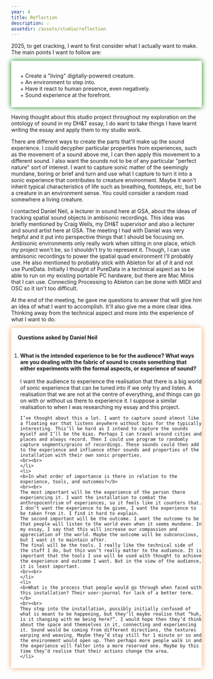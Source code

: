 ```yaml
---
year: 4
title: Reflection
description: 💡
assetdir: /assets/studio/reflection
---
```

2025, to get cracking, I want to first consider what I actually want to make.
The main points I want to follow are:

<div class="" style="padding: 0px 0px 10px; filter: drop-shadow(0px 0px 7px green); background-color: white;">
<br>
<ul style="list-style-type: none;">
    <li> + Create a "living" digitally-powered creature.</li>
    <li> + An environment to step into.</li>
    <li> + Have it react to human presence, even negatively.</li>
    <li> + Sound experience at the forefront.</li>
</ul>
</div>
<br>
Having thought about this studio project throughout my exploration on the ontology of sound in my DH&T essay, I do want to take things I have learnt writing the essay and apply them to my studio work. 

There are different ways to create the parts that'll make up the sound experience. I could decypher particular properties from experiences, such as the movement of a sound above me, I can then apply this movement to a different sound. I also want the sounds not to be of any particular "perfect nature" sort of interest. I want to capture sonic matter of the seemingly mundane, boring or brief and turn and use what I capture to turn it into a sonic experience that contributes to creature environment. Maybe it won't inherit typical characteristics of life such as breathing, footsteps, etc, but be a creature in an environment sense. You could consider a random road somewhere a living creature.

I contacted Daniel Neil, a lecturer in sound here at GSA, about the ideas of tracking spatial sound objects in ambisonic recordings. This idea was briefly mentioned by Craig Wells, my DH&T supervisor and also a lecturer and sound artist here at GSA. The meeting I had with Daniel was very helpful and it put into perspective things that I should be focusing on. Ambisonic environments only really work when sitting in one place, which my project won't be, so I shouldn't try to represent it. Though, I can use ambisonic recordings to power the spatial quad environment I'll probably use. He also mentioned to probably stick with Ableton for all of it and not use PureData. Initially I thought of PureData in a technical aspect as to be able to run on my existing portable PC hardware, but there are Mac Minis that I can use. Connecting Processing to Ableton can be done with MIDI and OSC so it isn't too difficult. 

At the end of the meeting, he gave me questions to answer that will give him an idea of what I want to accomplish. It'll also give me a more clear idea. Thinking away from the technical aspect and more into the experience of what I want to do.

<div class="" style="padding: 0px 0px 10px; filter: drop-shadow(0px 0px 7px SandyBrown); background-color: white;">
<br>
<b>&emsp; Questions asked by Daniel Neil</b>
<br><br>
<ol style="">
    <li>
    <b>What is the intended experience to be for the audience? What ways are you dealing with the fabric of sound to create something that either experiments with the formal aspects, or experience of sound?</b>
    <br><br>
    I want the audience to experience the realisation that there is a big world of sonic experience that can be tuned into if we only try and listen. A realisation that we are not at the centre of everything, and things can go on with or without us there to experience it. I suppose a similar realisation to when I was researching my essay and this project. 
    
    I’ve thought about this a lot. I want to capture sound almost like a floating ear that listens anywhere without bias for the typically interesting. This’ll be hard as I intend to capture the sounds myself and I’ll be the bias. Perhaps I can travel around cities and places and always record. Then I could use program to randomly capture segments/grains of recordings. These sounds could then add to the experience and influence other sounds and properties of the installation with their own sonic properties. 
    <br><br>
    </li>
    <li>
    <b>In what order of importance is there in relation to the experience, tools, and outcomes?</b>
    <br><br>
    The most important will be the experience of the person there experiencing it. I want the installation to combat the anthropocentrism of experiences, so it feels like it counters that. I don’t want the experience to be given, I want the experience to be taken from it. I find it hard to explain.
    The second important will be the outcome. I want the outcome to be that people will listen to the world even when it seems mundane. In my essay, I say that this will increase our compassion and appreciation of the world. Maybe the outcome will be subconscious, but I want it to maintain after.
    The final will be the tools. I really like the technical side of the stuff I do, but this won’t really matter to the audience. It is important that the tools I use will be used with thought to achieve the experience and outcome I want. But in the view of the audience, it is least important.
    <br><br>
    </li>
    <li>
    <b>What is the process that people would go through when faced with this installation? Their user-journal for lack of a better term.</b>
    <br><br>
    They step into the installation, possibly initially confused of what is meant to be happening, but they’ll maybe realise that “huh, is it changing with me being here?”. I would hope then they’d think about the space and themselves in it, connecting and experiencing it. Sound would be coming from different directions, the textures warping and weaving. Maybe they’d stay still for 1 minute or so and the environment would open up. Then perhaps more people walk in and the experience will falter into a more reserved one. Maybe by this time they’d realise that their actions change the area. 
    </li>
</ol>
</div>


